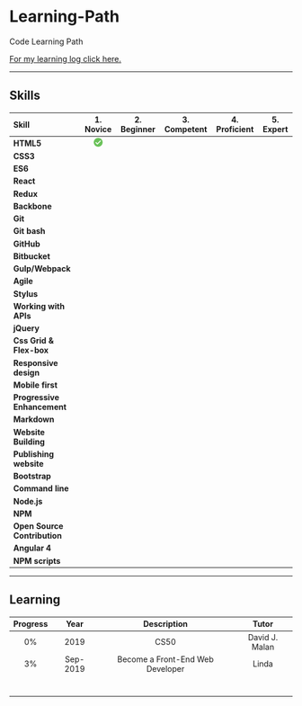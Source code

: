 # Learning-Path
Code Learning Path

[For my learning log click here.](code-log.md)

------

## Skills

[done]: img/checked.png

|            Skill           |   1. Novice     |  2. Beginner    |  3. Competent   |  4. Proficient  |  5. Expert     |
|:-------------------------- |:---------------:|:---------------:|:---------------:|:---------------:|:--------------:|
|**HTML5**                   |      ![done]    |                 |                 |                 |                |
|**CSS3**                    |                 |                 |                 |                 |                |
|**ES6**                     |                 |                 |                 |                 |                |
|**React**                   |                 |                 |                 |                 |                |
|**Redux**                   |                 |                 |                 |                 |                |
|**Backbone**                |                 |                 |                 |                 |                |
|**Git**                     |                 |                 |                 |                 |                | 
|**Git bash**                |                 |                 |                 |                 |                |   
|**GitHub**                  |                 |                 |                 |                 |                |   
|**Bitbucket**               |                 |                 |                 |                 |                |   
|**Gulp/Webpack**            |                 |                 |                 |                 |                | 
|**Agile**                   |                 |                 |                 |                 |                |  
|**Stylus**                  |                 |                 |                 |                 |                |  
|**Working with APIs**       |                 |                 |                 |                 |                | 
|**jQuery**                  |                 |                 |                 |                 |                |  
|**Css Grid & Flex-box**     |                 |                 |                 |                 |                | 
|**Responsive design**       |                 |                 |                 |                 |                | 
|**Mobile first**            |                 |                 |                 |                 |                | 
|**Progressive Enhancement** |                 |                 |                 |                 |                |  
|**Markdown**                |                 |                 |                 |                 |                |   
|**Website Building**        |                 |                 |                 |                 |                |
|**Publishing website**      |                 |                 |                 |                 |                |  
|**Bootstrap**               |                 |                 |                 |                 |                | 
|**Command line**            |                 |                 |                 |                 |                | 
|**Node.js**                 |                 |                 |                 |                 |                | 
|**NPM**                     |                 |                 |                 |                 |                | 
|**Open Source Contribution**|                 |                 |                 |                 |                | 
|**Angular 4**               |                 |                 |                 |                 |                |   
|**NPM scripts**             |                 |                 |                 |                 |                |  
 
----

## Learning

|     Progress     |   Year   |            Description             |       Tutor      | 
|:----------------:|:--------:|:----------------------------------:|:----------------:|
|        0%        |   2019   |                CS50                |  David J. Malan  |
|        3%        | Sep-2019 |  Become a Front-End Web Developer  |      Linda       |
|                  |          |                                    |                  |
|                  |          |                                    |                  |
|                  |          |                                    |                  |
|                  |          |                                    |                  |
|                  |          |                                    |                  |
|                  |          |                                    |                  |
|                  |          |                                    |                  |

